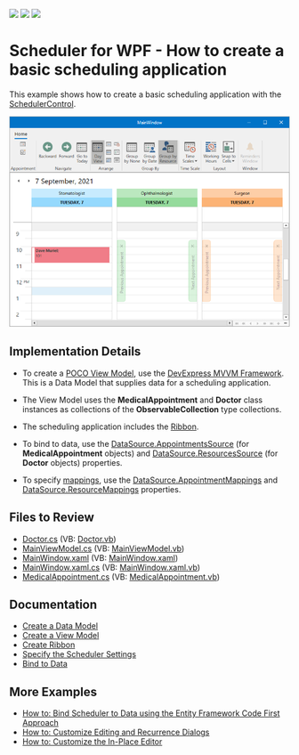 <!-- default badges list -->
![](https://img.shields.io/endpoint?url=https://codecentral.devexpress.com/api/v1/VersionRange/128655772/22.2.2%2B)
[![](https://img.shields.io/badge/Open_in_DevExpress_Support_Center-FF7200?style=flat-square&logo=DevExpress&logoColor=white)](https://supportcenter.devexpress.com/ticket/details/T545377)
[![](https://img.shields.io/badge/📖_How_to_use_DevExpress_Examples-e9f6fc?style=flat-square)](https://docs.devexpress.com/GeneralInformation/403183)
<!-- default badges end -->
<!-- default file list 
*Files to look at*:

* [Doctor.cs](./CS/SimpleSchedulingExample/Doctor.cs) (VB: [Doctor.vb](./VB/SimpleSchedulingExample/Doctor.vb))
* [MainViewModel.cs](./CS/SimpleSchedulingExample/MainViewModel.cs) (VB: [MainViewModel.vb](./VB/SimpleSchedulingExample/MainViewModel.vb))
* [MainWindow.xaml](./CS/SimpleSchedulingExample/MainWindow.xaml) (VB: [MainWindow.xaml](./VB/SimpleSchedulingExample/MainWindow.xaml))
* [MainWindow.xaml.cs](./CS/SimpleSchedulingExample/MainWindow.xaml.cs) (VB: [MainWindow.xaml.vb](./VB/SimpleSchedulingExample/MainWindow.xaml.vb))
* [MedicalAppointment.cs](./CS/SimpleSchedulingExample/MedicalAppointment.cs) (VB: [MedicalAppointment.vb](./VB/SimpleSchedulingExample/MedicalAppointment.vb))
 default file list end -->
# Scheduler for WPF - How to create a basic scheduling application

<!--This example follows the <a href="http://help.devexpress.com/#WPF/CustomDocument114882">Getting Started</a> topic and demonstrates how to create a simple scheduling application using the new WPF Scheduler.-->

This example shows how to create a basic scheduling application with the [SchedulerControl](https://docs.devexpress.com/WPF/DevExpress.Xpf.Scheduling.SchedulerControl).

![SimpleScheduler](images/wpfscheduler_getstartedrun129813.png)
<br/>

## Implementation Details

* To create a [POCO View Model](https://docs.devexpress.com/WPF/17352/mvvm-framework/viewmodels/runtime-generated-poco-viewmodels), use the [DevExpress MVVM Framework](https://docs.devexpress.com/WPF/15112/mvvm-framework). This is a Data Model that supplies data for a scheduling application.

* The View Model uses the **MedicalAppointment** and **Doctor** class instances as collections of the **ObservableCollection** type collections.

* The scheduling application includes the [Ribbon](https://docs.devexpress.com/WPF/120132/controls-and-libraries/scheduler/visual-elements/ribbon).

* To bind to data, use the [DataSource.AppointmentsSource](https://docs.devexpress.com/WPF/DevExpress.Xpf.Scheduling.DataSource.AppointmentsSource) (for **MedicalAppointment** objects) and [DataSource.ResourcesSource](https://docs.devexpress.com/WPF/DevExpress.Xpf.Scheduling.DataSource.ResourcesSource) (for **Doctor** objects) properties.

* To specify [mappings](https://docs.devexpress.com/WPF/119493/controls-and-libraries/scheduler/data-binding/mappings), use the [DataSource.AppointmentMappings](https://docs.devexpress.com/WPF/DevExpress.Xpf.Scheduling.DataSource.AppointmentMappings) and [DataSource.ResourceMappings](https://docs.devexpress.com/WPF/DevExpress.Xpf.Scheduling.DataSource.ResourceMappings) properties.
## Files to Review

* [Doctor.cs](./CS/SimpleSchedulingExample/Doctor.cs) (VB: [Doctor.vb](./VB/SimpleSchedulingExample/Doctor.vb))
* [MainViewModel.cs](./CS/SimpleSchedulingExample/MainViewModel.cs) (VB: [MainViewModel.vb](./VB/SimpleSchedulingExample/MainViewModel.vb))
* [MainWindow.xaml](./CS/SimpleSchedulingExample/MainWindow.xaml) (VB: [MainWindow.xaml](./VB/SimpleSchedulingExample/MainWindow.xaml))
* [MainWindow.xaml.cs](./CS/SimpleSchedulingExample/MainWindow.xaml.cs) (VB: [MainWindow.xaml.vb](./VB/SimpleSchedulingExample/MainWindow.xaml.vb))
* [MedicalAppointment.cs](./CS/SimpleSchedulingExample/MedicalAppointment.cs) (VB: [MedicalAppointment.vb](./VB/SimpleSchedulingExample/MedicalAppointment.vb))

## Documentation

* [Create a Data Model](https://docs.devexpress.com/WPF/119796/controls-and-libraries/scheduler/getting-started/create-a-simple-scheduling-application#create-a-data-model)
* [Create a View Model](https://docs.devexpress.com/WPF/119796/controls-and-libraries/scheduler/getting-started/create-a-simple-scheduling-application#create-a-view-model)
* [Create Ribbon](https://docs.devexpress.com/WPF/119796/controls-and-libraries/scheduler/getting-started/create-a-simple-scheduling-application#create-ribbon)
* [Specify the Scheduler Settings](https://docs.devexpress.com/WPF/119796/controls-and-libraries/scheduler/getting-started/create-a-simple-scheduling-application#specify-the-scheduler-settings)
* [Bind to Data](https://docs.devexpress.com/WPF/119796/controls-and-libraries/scheduler/getting-started/create-a-simple-scheduling-application#bind-to-data)

## More Examples

* [How to: Bind Scheduler to Data using the Entity Framework Code First Approach](https://docs.devexpress.com/WPF/115305/controls-and-libraries/scheduler/examples/how-to-bind-scheduler-to-data-using-the-entity-framework-code-first-approach)
* [How to: Customize Editing and Recurrence Dialogs](https://docs.devexpress.com/WPF/115395/controls-and-libraries/scheduler/examples/how-to-customize-editing-and-recurrence-dialogs)
* [How to: Customize the In-Place Editor](https://docs.devexpress.com/WPF/115449/controls-and-libraries/scheduler/examples/how-to-customize-the-in-place-editor)




